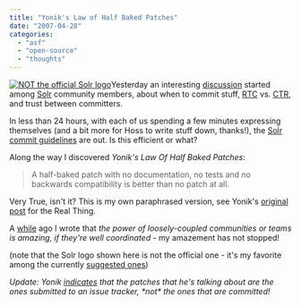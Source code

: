 ```yaml
---
title: "Yonik's Law of Half Baked Patches"
date: "2007-04-28"
categories: 
  - "asf"
  - "open-source"
  - "thoughts"
---
```


[![NOT the official Solr logo](images/12353535_solr-nick.gif)](http://lucene.apache.org/solr)Yesterday an interesting [discussion](http://www.nabble.com/Do-we-agree-on-our-RTC-way-of-working--%28was%3A-Welcome-Ryan-McKinley%21%29-tf3656234.html) started among [Solr](http://lucene.apache.org/solr) community members, about when to commit stuff, [RTC](http://www.apache.org/foundation/glossary.html#ReviewThenCommit) vs. [CTR](http://www.apache.org/foundation/glossary.html#CommitThenReview), and trust between committers.

In less than 24 hours, with each of us spending a few minutes expressing themselves (and a bit more for Hoss to write stuff down, thanks!), the [Solr commit guidelines](http://wiki.apache.org/solr/CommitPolicy) are out. Is this efficient or what?

Along the way I discovered _Yonik's Law Of Half Baked Patches_:

> A half-baked patch with no documentation, no tests and no backwards compatibility is better than no patch at all.

Very True, isn't it? This is my own paraphrased version, see Yonik's [original post](http://www.nabble.com/Re%3A-Do-we-agree-on-our-RTC-way-of-working--%28was%3A-Welcome-Ryan-McKinley%21%29-p10226225.html) for the Real Thing.

A [while](http://codeconsult.ch/bertrand/archives/000192.html) ago I wrote that _the power of loosely-coupled communities or teams is amazing, if they're well coordinated_ - my amazement has not stopped!

(note that the Solr logo shown here is not the official one - it's my favorite among the currently [suggested ones](https://issues.apache.org/jira/browse/SOLR-84))

_Update: Yonik [indicates](http://wiki.apache.org/solr/CommitPolicy) that the patches that he's talking about are the ones submitted to an issue tracker, \*not\* the ones that are committed!_
